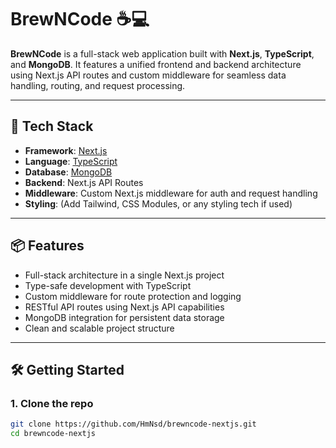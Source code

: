 # BrewNCode ☕💻

**BrewNCode** is a full-stack web application built with **Next.js**, **TypeScript**, and **MongoDB**. It features a unified frontend and backend architecture using Next.js API routes and custom middleware for seamless data handling, routing, and request processing.

---

## 🚀 Tech Stack

- **Framework**: [Next.js](https://nextjs.org/)
- **Language**: [TypeScript](https://www.typescriptlang.org/)
- **Database**: [MongoDB](https://www.mongodb.com/)
- **Backend**: Next.js API Routes
- **Middleware**: Custom Next.js middleware for auth and request handling
- **Styling**: (Add Tailwind, CSS Modules, or any styling tech if used)

---

## 📦 Features

- Full-stack architecture in a single Next.js project
- Type-safe development with TypeScript
- Custom middleware for route protection and logging
- RESTful API routes using Next.js API capabilities
- MongoDB integration for persistent data storage
- Clean and scalable project structure

---

## 🛠️ Getting Started

### 1. Clone the repo

```bash
git clone https://github.com/HmNsd/brewncode-nextjs.git
cd brewncode-nextjs
